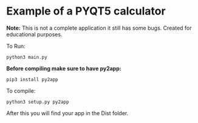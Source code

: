 # Example of a PYQT5 calculator

**Note:** This is not a complete application it still has some bugs. Created for educational purposes.

To Run:
```
python3 main.py 
```
  
**Before compiling make sure to have py2app:**

```
pip3 install py2app
```
  
To compile:

```
python3 setup.py py2app
```
  
After this you will find your app in the Dist folder.
  

